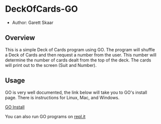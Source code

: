 # DeckOfCards-GO

* Author: Garett Skaar

## Overview

This is a simple Deck of Cards program using GO. The program will shuffle
a Deck of Cards and then request a number from the user. This number will 
determine the number of cards dealt from the top of the deck. The cards 
will print out to the screen (Suit and Number).

## Usage

GO is very well documented, the link below will take you to GO's install
page. There is instructions for Linux, Mac, and Windows.

[GO Install](https://golang.org/doc/install)

You can also run GO programs on [repl.it](https://repl.it)
